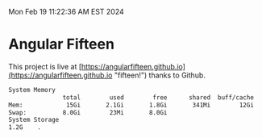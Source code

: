 Mon Feb 19 11:22:36 AM EST 2024

# Angular Fifteen


This project is live at [https://angularfifteen.github.io](https://angularfifteen.github.io "fifteen!") thanks to Github.

```bash
System Memory
               total        used        free      shared  buff/cache   available
Mem:            15Gi       2.1Gi       1.8Gi       341Mi        12Gi        13Gi
Swap:          8.0Gi        23Mi       8.0Gi
System Storage
1.2G	.
```
